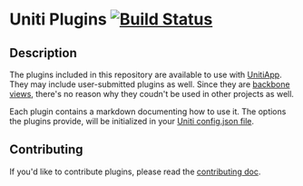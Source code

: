 # Uniti Plugins [![Build Status](https://travis-ci.org/UnitiApp/uniti-plugins.svg?branch=master)](https://travis-ci.org/UnitiApp/uniti-plugins)

## Description ##
The plugins included in this repository are available to use with [UnitiApp](https://github.com/UnitiApp/uniti). They may include user-submitted plugins as well. Since they are [backbone views](http://backbonejs.org/#View), there's no reason why they coudn't be used in other projects as well.

Each plugin contains a markdown documenting how to use it. The options the plugins provide, will be initialized in your [Uniti config.json file](https://github.com/UnitiApp/uniti/blob/master/public/config/config.json).

## Contributing ##

If you'd like to contribute plugins, please read the [contributing doc](https://github.com/UnitiApp/uniti-plugins/blob/master/CONTRIBUTE.md).